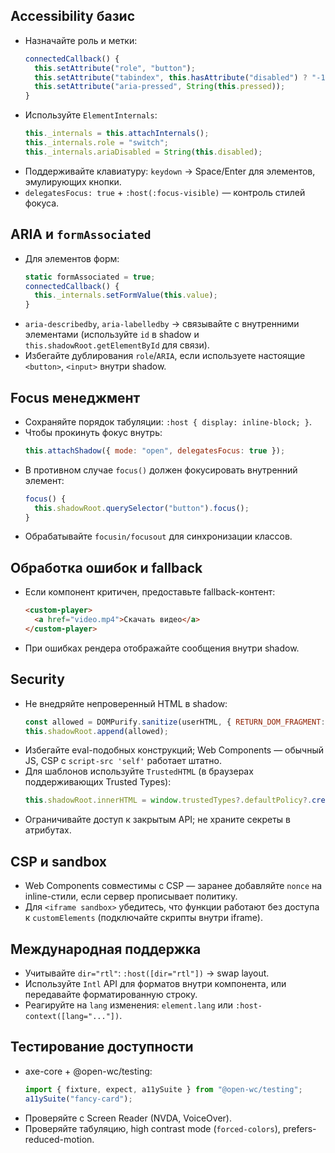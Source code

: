 ## Accessibility базис

- Назначайте роль и метки:
  ```js
  connectedCallback() {
    this.setAttribute("role", "button");
    this.setAttribute("tabindex", this.hasAttribute("disabled") ? "-1" : "0");
    this.setAttribute("aria-pressed", String(this.pressed));
  }
  ```
- Используйте `ElementInternals`:
  ```js
  this._internals = this.attachInternals();
  this._internals.role = "switch";
  this._internals.ariaDisabled = String(this.disabled);
  ```
- Поддерживайте клавиатуру: `keydown` → Space/Enter для элементов, эмулирующих кнопки.
- `delegatesFocus: true` + `:host(:focus-visible)` — контроль стилей фокуса.

## ARIA и `formAssociated`

- Для элементов форм:
  ```js
  static formAssociated = true;
  connectedCallback() {
    this._internals.setFormValue(this.value);
  }
  ```
- `aria-describedby`, `aria-labelledby` → связывайте с внутренними элементами (используйте `id` в shadow и `this.shadowRoot.getElementById` для связи).
- Избегайте дублирования `role`/`ARIA`, если используете настоящие `<button>`, `<input>` внутри shadow.

## Focus менеджмент

- Сохраняйте порядок табуляции: `:host { display: inline-block; }`.
- Чтобы прокинуть фокус внутрь:
  ```js
  this.attachShadow({ mode: "open", delegatesFocus: true });
  ```
- В противном случае `focus()` должен фокусировать внутренний элемент:
  ```js
  focus() {
    this.shadowRoot.querySelector("button").focus();
  }
  ```
- Обрабатывайте `focusin/focusout` для синхронизации классов.

## Обработка ошибок и fallback

- Если компонент критичен, предоставьте fallback-контент:
  ```html
  <custom-player>
    <a href="video.mp4">Скачать видео</a>
  </custom-player>
  ```
- При ошибках рендера отображайте сообщения внутри shadow.

## Security

- Не внедряйте непроверенный HTML в shadow:
  ```js
  const allowed = DOMPurify.sanitize(userHTML, { RETURN_DOM_FRAGMENT: true });
  this.shadowRoot.append(allowed);
  ```
- Избегайте eval-подобных конструкций; Web Components — обычный JS, CSP с `script-src 'self'` работает штатно.
- Для шаблонов используйте `TrustedHTML` (в браузерах поддерживающих Trusted Types):
  ```js
  this.shadowRoot.innerHTML = window.trustedTypes?.defaultPolicy?.createHTML(markup) ?? markup;
  ```
- Ограничивайте доступ к закрытым API; не храните секреты в атрибутах.

## CSP и sandbox

- Web Components совместимы с CSP — заранее добавляйте `nonce` на inline-стили, если сервер прописывает политику.
- Для `<iframe sandbox>` убедитесь, что функции работают без доступа к `customElements` (подключайте скрипты внутри iframe).

## Международная поддержка

- Учитывайте `dir="rtl"`: `:host([dir="rtl"])` → swap layout.
- Используйте `Intl` API для форматов внутри компонента, или передавайте форматированную строку.
- Реагируйте на `lang` изменения: `element.lang` или `:host-context([lang="..."])`.

## Тестирование доступности

- axe-core + @open-wc/testing:
  ```js
  import { fixture, expect, a11ySuite } from "@open-wc/testing";
  a11ySuite("fancy-card");
  ```
- Проверяйте с Screen Reader (NVDA, VoiceOver).
- Проверяйте табуляцию, high contrast mode (`forced-colors`), prefers-reduced-motion.
